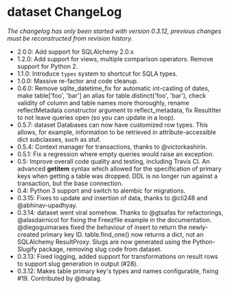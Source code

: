# dataset ChangeLog

*The changelog has only been started with version 0.3.12, previous
changes must be reconstructed from revision history.*

* 2.0.0: Add support for SQLAlchemy 2.0.x
* 1.2.0: Add support for views, multiple comparison operators.
  Remove support for Python 2.
* 1.1.0: Introduce `types` system to shortcut for SQLA types.
* 1.0.0: Massive re-factor and code cleanup.
* 0.6.0: Remove sqlite_datetime_fix for automatic int-casting of dates,
  make table['foo', 'bar'] an alias for table.distinct('foo', 'bar'),
  check validity of column and table names more thoroughly, rename
  reflectMetadata constructor argument to reflect_metadata, fix
  ResultIter to not leave queries open (so you can update in a loop).
* 0.5.7: dataset Databases can now have customized row types. This allows,
  for example, information to be retrieved in attribute-accessible dict
  subclasses, such as stuf.
* 0.5.4: Context manager for transactions, thanks to @victorkashirin.
* 0.5.1: Fix a regression where empty queries would raise an exception.
* 0.5: Improve overall code quality and testing, including Travis CI.
  An advanced __getitem__ syntax which allowed for the specification 
  of primary keys when getting a table was dropped. 
  DDL is no longer run against a transaction, but the base connection. 
* 0.4: Python 3 support and switch to alembic for migrations.
* 0.3.15: Fixes to update and insertion of data, thanks to @cli248
  and @abhinav-upadhyay.
* 0.3.14: dataset went viral somehow. Thanks to @gtsafas for
  refactorings, @alasdairnicol for fixing the Freezfile example in 
  the documentation. @diegoguimaraes fixed the behaviour of insert to
  return the newly-created primary key ID. table.find_one() now
  returns a dict, not an SQLAlchemy ResultProxy. Slugs are now generated
  using the Python-Slugify package, removing slug code from dataset. 
* 0.3.13: Fixed logging, added support for transformations on result
  rows to support slug generation in output (#28).
* 0.3.12: Makes table primary key's types and names configurable, fixing
  #19. Contributed by @dnatag.
